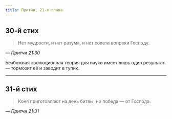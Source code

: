 ```yaml
---
title: Притчи, 21-я глава
---
```


## 30-й стих

> Нет мудрости, и нет разума, и нет совета вопреки Господу.

— <cite>Притчи&nbsp;21:30</cite>

Безбожная эволюционная теория для науки имеет лишь один результат — тормозит её и заводит в тупик.

***

## 31-й стих

> Коня приготовляют на день битвы, но победа — от Господа.

— <cite>Притчи&nbsp;21:31</cite>
